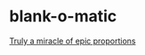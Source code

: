 blank-o-matic
=============

[Truly a miracle of epic proportions](http://blank-o-matic.appspot.com/)
